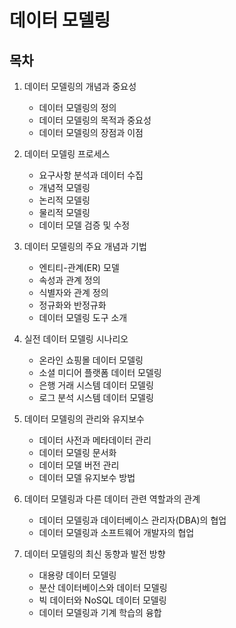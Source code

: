 # 데이터 모델링

## 목차

1. 데이터 모델링의 개념과 중요성
    - 데이터 모델링의 정의
    - 데이터 모델링의 목적과 중요성
    - 데이터 모델링의 장점과 이점

2. 데이터 모델링 프로세스
    - 요구사항 분석과 데이터 수집
    - 개념적 모델링
    - 논리적 모델링
    - 물리적 모델링
    - 데이터 모델 검증 및 수정

3. 데이터 모델링의 주요 개념과 기법
    - 엔티티-관계(ER) 모델
    - 속성과 관계 정의
    - 식별자와 관계 정의
    - 정규화와 반정규화
    - 데이터 모델링 도구 소개

4. 실전 데이터 모델링 시나리오
    - 온라인 쇼핑몰 데이터 모델링
    - 소셜 미디어 플랫폼 데이터 모델링
    - 은행 거래 시스템 데이터 모델링
    - 로그 분석 시스템 데이터 모델링

5. 데이터 모델링의 관리와 유지보수
    - 데이터 사전과 메타데이터 관리
    - 데이터 모델링 문서화
    - 데이터 모델 버전 관리
    - 데이터 모델 유지보수 방법

6. 데이터 모델링과 다른 데이터 관련 역할과의 관계
    - 데이터 모델링과 데이터베이스 관리자(DBA)의 협업
    - 데이터 모델링과 소프트웨어 개발자의 협업

7. 데이터 모델링의 최신 동향과 발전 방향
    - 대용량 데이터 모델링
    - 분산 데이터베이스와 데이터 모델링
    - 빅 데이터와 NoSQL 데이터 모델링
    - 데이터 모델링과 기계 학습의 융합
